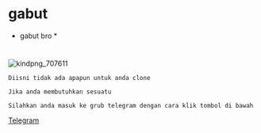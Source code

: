 # gabut
* gabut bro *
#

![kindpng_707611](https://user-images.githubusercontent.com/124151847/229637361-fc53bc5c-fdfb-418c-a6c1-9072e3356062.png)
```
Diisni tidak ada apapun untuk anda clone
```
```
Jika anda membutuhkan sesuatu
```
```
Silahkan anda masuk ke grub telegram dengan cara klik tombol di bawah
```
[Telegram](https://t.me/kutu_Moba57)
